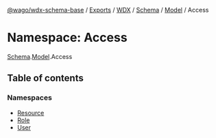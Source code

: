 [@wago/wdx-schema-base](../README.md) / [Exports](../modules.md) / [WDX](WDX.md) / [Schema](WDX.Schema.md) / [Model](WDX.Schema.Model.md) / Access

# Namespace: Access

[Schema](WDX.Schema.md).[Model](WDX.Schema.Model.md).Access

## Table of contents

### Namespaces

- [Resource](WDX.Schema.Model.Access.Resource.md)
- [Role](WDX.Schema.Model.Access.Role.md)
- [User](WDX.Schema.Model.Access.User.md)
